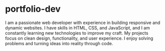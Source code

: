 # portfolio-dev
 I am a passionate web developer with experience in building responsive and dynamic websites. I have skills in HTML, CSS, and JavaScript, and I am constantly learning new technologies to improve my craft. My projects focus on clean design, functionality, and user experience. I enjoy solving problems and turning ideas into reality through code.
